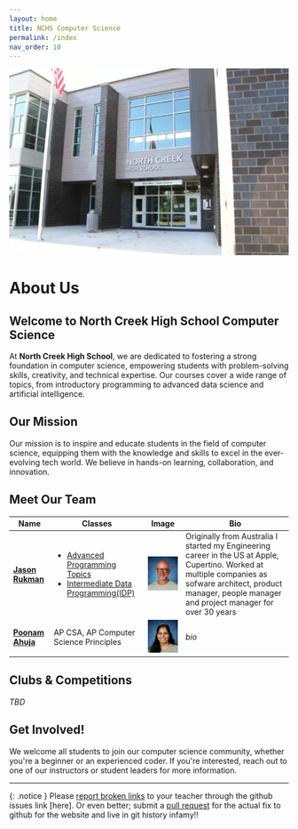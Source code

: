 ```yaml
---
layout: home
title: NCHS Computer Science
permalink: /index
nav_order: 10
---
```

![NCHS Campus](/assets/images/NCHS-Building-1-South.jpg)

# About Us

## Welcome to North Creek High School Computer Science

At **North Creek High School**, we are dedicated to fostering a strong foundation in computer science, empowering students with problem-solving skills, creativity, and technical expertise. Our courses cover a wide range of topics, from introductory programming to advanced data science and artificial intelligence.

## Our Mission

Our mission is to inspire and educate students in the field of computer science, equipping them with the knowledge and skills to excel in the ever-evolving tech world. We believe in hands-on learning, collaboration, and innovation.

## Meet Our Team

| Name | Classes | Image | Bio |
|------|------|---------|-------|
| [**Jason Rukman**](mailto:jrukman@nsd.org) | <ul><li>[Advanced Programming Topics](/advanced-topics/)</li><li>[Intermediate Data Programming(IDP)](/idp/)</li></ul> | <img src="assets/images/rukman_jason.png" alt="Instructor Image" width="200"> | Originally from Australia I started my Engineering career in the US at Apple, Cupertino. Worked at multiple companies as sofware architect, product manager, people manager and project manager for over 30 years |
| [**Poonam Ahuja**](mailto:pahuja@nsd.org@nsd.org) | AP CSA, AP Computer Science Principles | <img src="assets/images/ahuja_poonam.png" alt="Instructor Image" width="200">  | _bio_ |

## Clubs & Competitions

_TBD_

## Get Involved!

We welcome all students to join our computer science community, whether you're a beginner or an experienced coder. If you're interested, reach out to one of our instructors or student leaders for more information.

---

{: .notice }
Please [report broken links](https://github.com/NCHS-CS/nchs-cs.github.io/issues) to your teacher through the github issues link [here]. Or even better; submit a [pull request](https://github.com/NCHS-CS/nchs-cs.github.io/pulls) for the actual fix to github for the website and live in git history infamy!!